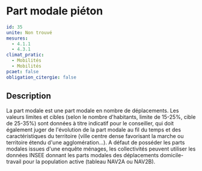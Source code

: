 # Part modale piéton
```yaml
id: 35
unite: Non trouvé
mesures:
  - 4.1.1
  - 4.3.1
climat_pratic:
  - Mobilités
  - Mobilités
pcaet: false
obligation_citergie: false
```
## Description
La part modale est une part modale en nombre de déplacements. 
Les valeurs limites et cibles (selon le nombre d'habitants, limite de 15-25%, cible de 25-35%) sont données à titre indicatif pour le conseiller, qui doit également juger de l'évolution de la part modale au fil du temps et des caractéristiques du territoire (ville centre dense favorisant la marche ou territoire étendu d'une agglomération...). A défaut de posséder les parts modales issues d'une enquête ménages, les collectivités peuvent utiliser les données INSEE donnant les parts modales des déplacements domicile-travail pour la population active (tableau NAV2A ou NAV2B).



